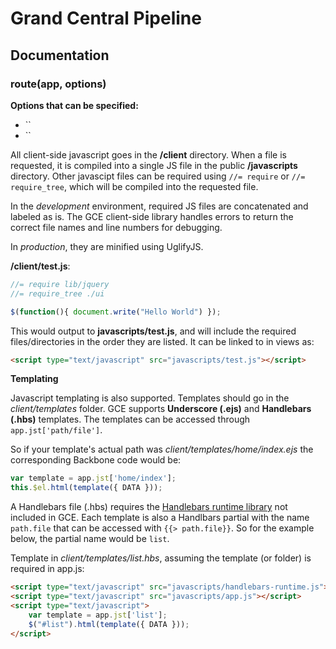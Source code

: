# Grand Central Pipeline



## Documentation

### route(app, options)

__Options that can be specified:__

* ``
* ``

All client-side javascript goes in the __/client__ directory. When a file is requested, it is compiled into a single JS file in the public __/javascripts__ directory. Other javascipt files can be required using `//= require` or `//= require_tree`, which will be compiled into the requested file.

In the *development* environment, required JS files are concatenated and labeled as is. The GCE client-side library handles errors to return the correct file names and line numbers for debugging.

In *production*, they are minified using UglifyJS.

__/client/test.js__:
```js
//= require lib/jquery
//= require_tree ./ui

$(function(){ document.write("Hello World") });
```
This would output to __javascripts/test.js__, and will include the required files/directories in the order they are listed. It can be linked to in views as:
```html
<script type="text/javascript" src="javascripts/test.js"></script>
```
__Templating__

Javascript templating is also supported. Templates should go in the *client/templates* folder. GCE supports __Underscore (.ejs)__ and __Handlebars (.hbs)__ templates. The templates can be accessed through `app.jst['path/file']`.

So if your template's actual path was *client/templates/home/index.ejs* the corresponding Backbone code would be:
```js
var template = app.jst['home/index'];
this.$el.html(template({ DATA }));
```

A Handlebars file (.hbs) requires the [Handlebars runtime library](http://handlebarsjs.com/) not included in GCE. Each template is also a Handlbars partial with the name `path.file` that can be accessed with `{{> path.file}}`. So for the example below, the partial name would be `list`.

Template in *client/templates/list.hbs*, assuming the template (or folder) is required in app.js:
```html
<script type="text/javascript" src="javascripts/handlebars-runtime.js"></script>
<script type="text/javascript" src="javascripts/app.js"></script>
<script type="text/javascript">
    var template = app.jst['list'];
    $("#list").html(template({ DATA }));
</script>
```
